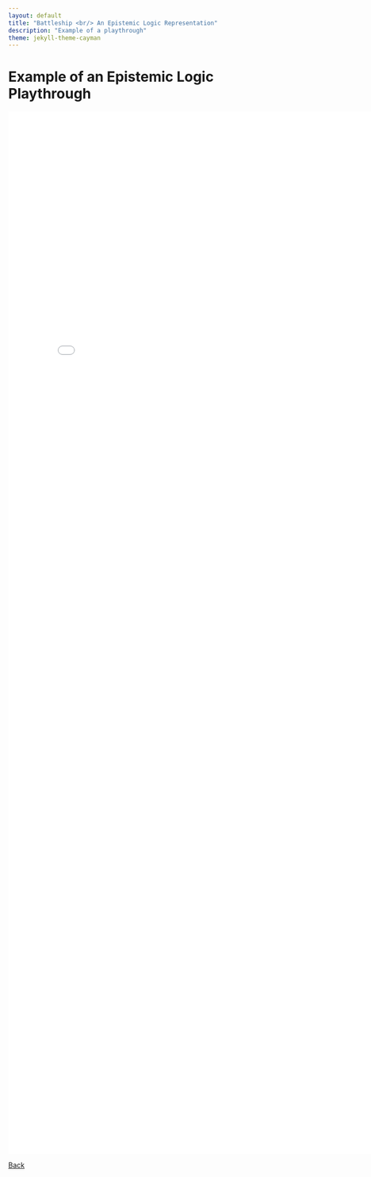 ```yaml
---
layout: default
title: "Battleship <br/> An Epistemic Logic Representation"
description: "Example of a playthrough"
theme: jekyll-theme-cayman
---
```

# Example of an Epistemic Logic Playthrough

<embed src="Logical_Aspects_of_Multi_Agent_Systems_Project_Example_Playthrough.pdf" width="800px" height="2100px" />

[Back](./)